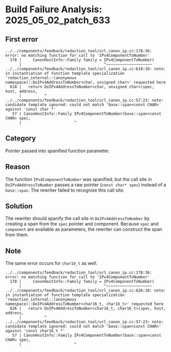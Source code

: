 # Build Failure Analysis: 2025_05_02_patch_633

## First error

```
../../components/feedback/redaction_tool/url_canon_ip.cc:178:36: error: no matching function for call to 'IPv4ComponentToNumber'
  178 |     CanonHostInfo::Family family = IPv4ComponentToNumber(
      |                                    ^~~~~~~~~~~~~~~~~~~~~
../../components/feedback/redaction_tool/url_canon_ip.cc:618:10: note: in instantiation of function template specialization 'redaction_internal::(anonymous namespace)::DoIPv4AddressToNumber<char, unsigned char>' requested here
  618 |   return DoIPv4AddressToNumber<char, unsigned char>(spec, host, address,
      |          ^
../../components/feedback/redaction_tool/url_canon_ip.cc:57:23: note: candidate template ignored: could not match 'base::span<const CHAR>' against 'const char *'
   57 | CanonHostInfo::Family IPv4ComponentToNumber(base::span<const CHAR> spec,
      |                       ^
```

## Category
Pointer passed into spanified function parameter.

## Reason
The function `IPv4ComponentToNumber` was spanified, but the call site in `DoIPv4AddressToNumber` passes a raw pointer (`const char* spec`) instead of a `base::span`. The rewriter failed to recognize this call site.

## Solution
The rewriter should spanify the call site in `DoIPv4AddressToNumber` by creating a span from the `spec` pointer and component. Because `spec` and `component` are available as parameters, the rewriter can construct the span from them.

## Note
The same error occurs for `char16_t` as well.
```
../../components/feedback/redaction_tool/url_canon_ip.cc:178:36: error: no matching function for call to 'IPv4ComponentToNumber'
  178 |     CanonHostInfo::Family family = IPv4ComponentToNumber(
      |                                    ^~~~~~~~~~~~~~~~~~~~~
../../components/feedback/redaction_tool/url_canon_ip.cc:626:10: note: in instantiation of function template specialization 'redaction_internal::(anonymous namespace)::DoIPv4AddressToNumber<char16_t, char16_t>' requested here
  626 |   return DoIPv4AddressToNumber<char16_t, char16_t>(spec, host, address,
      |          ^
../../components/feedback/redaction_tool/url_canon_ip.cc:57:23: note: candidate template ignored: could not match 'base::span<const CHAR>' against 'const char16_t *'
   57 | CanonHostInfo::Family IPv4ComponentToNumber(base::span<const CHAR> spec,
      |                       ^